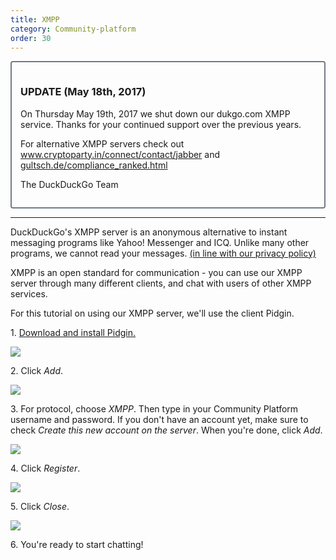```yaml
---
title: XMPP
category: Community-platform
order: 30
---
```

<div style="border:solid 2px #727b88; border-radius:4px;padding:1em;">
<h3>UPDATE (May 18th, 2017)</h3>

<p>On Thursday May 19th, 2017 we shut down our dukgo.com XMPP service. Thanks for your continued support over the previous years. </p>

<p>For alternative XMPP servers check out <a href="https://www.cryptoparty.in/connect/contact/jabber">www.cryptoparty.in/connect/contact/jabber</a> and <a href="https://gultsch.de/compliance_ranked.html">gultsch.de/compliance_ranked.html</a></p>

<p>The DuckDuckGo Team</p></div>

<hr></hr><p>DuckDuckGo's XMPP server is an anonymous alternative to instant messaging programs like Yahoo! Messenger and ICQ. Unlike many other programs, we cannot read your messages. <a href="https://duckduckgo.com/privacy">(in line with our privacy policy)</a></p>

<p>XMPP is an open standard for communication - you can use our XMPP server through many different clients, and chat with users of other XMPP services.</p>

<p>For this tutorial on using our XMPP server, we'll use the client Pidgin.</p>

<p>1. <a href="http://pidgin.im/">Download and install Pidgin.</a></p>

<p><img src="../images/30259c9bbee8dcac69749d92dbbcada1.png"></p>

<p>2. Click <em>Add</em>.</p>

<p><img src="../images/5202b7a89d2352e6c3066efc801e0989.png"></p>

<p>3. For protocol, choose <em>XMPP</em>. Then type in your Community Platform username and password. If you don't have an account yet, make sure to check <em>Create this new account on the server</em>. When you're done, click <em>Add</em>.</p>

<p><img src="../images/d33198cfc3aa895f97ffd1866427a3dd.png"></p>

<p>4. Click <em>Register</em>.</p>

<p><img src="../images/afceaecb6710a1f27575f67bfcf261ea.png"></p>

<p>5. Click <em>Close</em>.</p>

<p><img src="../images/0d16b385ae369eaef02f39b190ae0d6e.png"></p>

<p>6. You're ready to start chatting!</p>